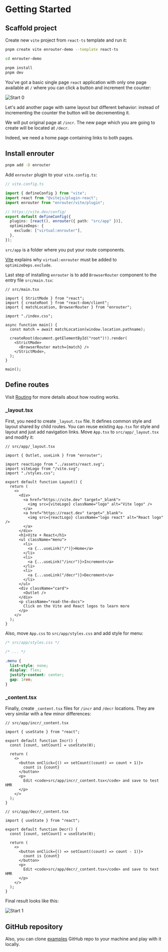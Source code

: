 # Getting Started

## Scaffold project

Create new `vite` project from `react-ts` template and run it:

```bash
pnpm create vite enrouter-demo --template react-ts

cd enrouter-demo

pnpm install
pnpm dev
```

You've got a basic single page `react` application with only one page
available at `/` where you can click a button and increment the counter:

![Start 0](/start-0.png "Start 0")

Let's add another page with same layout but different behavior: instead of
incrementing the counter the button will be decrementing it.

We will put original page at `/incr`.
The new page which you are going to create will be located at `/decr`.

Indeed, we need a home page containing links to both pages.

## Install enrouter

```bash
pnpm add -D enrouter
```

Add `enrouter` plugin to your `vite.config.ts`:

```ts
// vite.config.ts

import { defineConfig } from "vite";
import react from "@vitejs/plugin-react";
import enrouter from "enrouter/vite/plugin";

// https://vite.dev/config/
export default defineConfig({
  plugins: [react(), enrouter({ path: "src/app" })],
  optimizeDeps: {
    exclude: ["virtual:enrouter"],
  },
});
```

`src/app` is a folder where you put your route components.

[Vite](/docs/vite) explains why `virtual:enrouter` must be added to
`optimizeDeps.exclude`.

Last step of installing `enrouter` is to add `BrowserRouter` component to the
entry file `src/main.tsx`:

```tsx
// src/main.tsx

import { StrictMode } from "react";
import { createRoot } from "react-dom/client";
import { matchLocation, BrowserRouter } from "enrouter";

import "./index.css";

async function main() {
  const match = await matchLocation(window.location.pathname);

  createRoot(document.getElementById("root")!).render(
    <StrictMode>
      <BrowserRouter match={match} />
    </StrictMode>,
  );
}

main();
```

## Define routes

Visit [Routing](/docs/routing) for more details about how routing works.

### \_layout.tsx

First, you need to create `_layout.tsx` file.
It defines common style and layout shared by child routes.
You can reuse existing `App.tsx` for style and layout and just add navigation
links.
Move `App.tsx` to `src/app/_layout.tsx` and modify it:

```tsx
// src/app/_layout.tsx

import { Outlet, useLink } from "enrouter";

import reactLogo from "../assets/react.svg";
import viteLogo from "/vite.svg";
import "./styles.css";

export default function Layout() {
  return (
    <>
      <div>
        <a href="https://vite.dev" target="_blank">
          <img src={viteLogo} className="logo" alt="Vite logo" />
        </a>
        <a href="https://react.dev" target="_blank">
          <img src={reactLogo} className="logo react" alt="React logo" />
        </a>
      </div>
      <h1>Vite + React</h1>
      <ul className="menu">
        <li>
          <a {...useLink("/")}>Home</a>
        </li>
        <li>
          <a {...useLink("/incr")}>Increment</a>
        </li>
        <li>
          <a {...useLink("/decr")}>Decrement</a>
        </li>
      </ul>
      <div className="card">
        <Outlet />
      </div>
      <p className="read-the-docs">
        Click on the Vite and React logos to learn more
      </p>
    </>
  );
}
```

Also, move `App.css` to `src/app/styles.css` and add style for menu:

```css
/* src/app/styles.css */

/* ... */

.menu {
  list-style: none;
  display: flex;
  justify-content: center;
  gap: 1rem;
}
```

### \_content.tsx

Finally, create `_content.tsx` files for `/incr` and `/decr` locations.
They are very similar with a few minor differences:

```tsx
// src/app/incr/_content.tsx

import { useState } from "react";

export default function Incr() {
  const [count, setCount] = useState(0);

  return (
    <>
      <button onClick={() => setCount((count) => count + 1)}>
        count is {count}
      </button>
      <p>
        Edit <code>src/app/incr/_content.tsx</code> and save to test HMR
      </p>
    </>
  );
}
```

```tsx
// src/app/decr/_content.tsx

import { useState } from "react";

export default function Decr() {
  const [count, setCount] = useState(0);

  return (
    <>
      <button onClick={() => setCount((count) => count - 1)}>
        count is {count}
      </button>
      <p>
        Edit <code>src/app/decr/_content.tsx</code> and save to test HMR
      </p>
    </>
  );
}
```

Final result looks like this:

![Start 1](/start-1.png "Start 1")

## GitHub repository

Also, you can clone [examples](https://github.com/eu-ge-ne/enrouter-examples)
GitHub repo to your machine and play with it locally.
